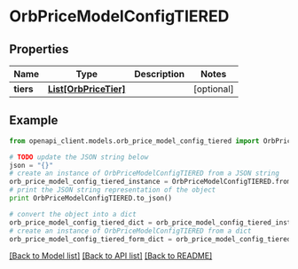 # OrbPriceModelConfigTIERED


## Properties
Name | Type | Description | Notes
------------ | ------------- | ------------- | -------------
**tiers** | [**List[OrbPriceTier]**](OrbPriceTier.md) |  | [optional] 

## Example

```python
from openapi_client.models.orb_price_model_config_tiered import OrbPriceModelConfigTIERED

# TODO update the JSON string below
json = "{}"
# create an instance of OrbPriceModelConfigTIERED from a JSON string
orb_price_model_config_tiered_instance = OrbPriceModelConfigTIERED.from_json(json)
# print the JSON string representation of the object
print OrbPriceModelConfigTIERED.to_json()

# convert the object into a dict
orb_price_model_config_tiered_dict = orb_price_model_config_tiered_instance.to_dict()
# create an instance of OrbPriceModelConfigTIERED from a dict
orb_price_model_config_tiered_form_dict = orb_price_model_config_tiered.from_dict(orb_price_model_config_tiered_dict)
```
[[Back to Model list]](../README.md#documentation-for-models) [[Back to API list]](../README.md#documentation-for-api-endpoints) [[Back to README]](../README.md)



